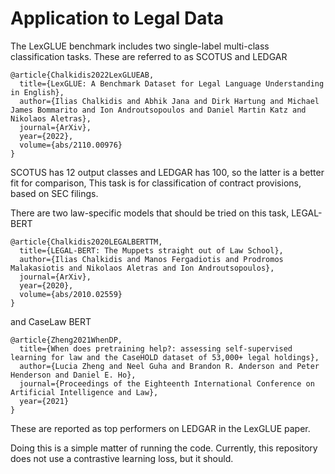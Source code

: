 # Application to Legal Data

The LexGLUE benchmark includes two single-label multi-class classification tasks. These are referred to as SCOTUS and LEDGAR

```
@article{Chalkidis2022LexGLUEAB,
  title={LexGLUE: A Benchmark Dataset for Legal Language Understanding in English},
  author={Ilias Chalkidis and Abhik Jana and Dirk Hartung and Michael James Bommarito and Ion Androutsopoulos and Daniel Martin Katz and Nikolaos Aletras},
  journal={ArXiv},
  year={2022},
  volume={abs/2110.00976}
}
```

SCOTUS has 12 output classes and LEDGAR has 100, so the latter is a better fit for comparison, 
This task is for classification of contract provisions, based on SEC filings.

There are two law-specific models that should be tried on this task, LEGAL-BERT 

```
@article{Chalkidis2020LEGALBERTTM,
  title={LEGAL-BERT: The Muppets straight out of Law School},
  author={Ilias Chalkidis and Manos Fergadiotis and Prodromos Malakasiotis and Nikolaos Aletras and Ion Androutsopoulos},
  journal={ArXiv},
  year={2020},
  volume={abs/2010.02559}
}
```

and CaseLaw BERT

```
@article{Zheng2021WhenDP,
  title={When does pretraining help?: assessing self-supervised learning for law and the CaseHOLD dataset of 53,000+ legal holdings},
  author={Lucia Zheng and Neel Guha and Brandon R. Anderson and Peter Henderson and Daniel E. Ho},
  journal={Proceedings of the Eighteenth International Conference on Artificial Intelligence and Law},
  year={2021}
}
```

These are reported as top performers on LEDGAR in the LexGLUE paper.

Doing this is a simple matter of running the code. Currently, this repository does not use a contrastive learning loss, 
but it should.